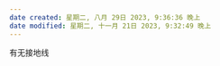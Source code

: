 ```yaml
---
date created: 星期二, 八月 29日 2023, 9:36:36 晚上
date modified: 星期二, 十一月 21日 2023, 9:32:49 晚上
---
```

有无接地线